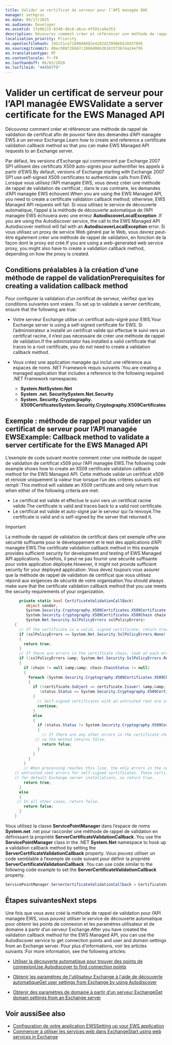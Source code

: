 ```yaml
---
title: Valider un certificat de serveur pour l’API managée EWS
manager: sethgros
ms.date: 09/17/2015
ms.audience: Developer
ms.assetid: 1fe0b215-8340-4bc8-a6ce-4f591ca9e353
description: Découvrez comment créer et référencer une méthode de rappel de validation de certificat afin de pouvoir faire des demandes d’API managée EWS à un serveur Exchange.
localization_priority: Priority
ms.openlocfilehash: 195c51ca71890d6092e4182d23990bb528d37095
ms.sourcegitcommit: 88ec988f2bb67c1866d06b361615f3674a24e795
ms.translationtype: MT
ms.contentlocale: fr-FR
ms.lasthandoff: 06/03/2020
ms.locfileid: "44456779"
---
```

# <a name="validate-a-server-certificate-for-the-ews-managed-api"></a><span data-ttu-id="32dcb-103">Valider un certificat de serveur pour l’API managée EWS</span><span class="sxs-lookup"><span data-stu-id="32dcb-103">Validate a server certificate for the EWS Managed API</span></span>

<span data-ttu-id="32dcb-104">Découvrez comment créer et référencer une méthode de rappel de validation de certificat afin de pouvoir faire des demandes d’API managée EWS à un serveur Exchange.</span><span class="sxs-lookup"><span data-stu-id="32dcb-104">Learn how to create and reference a certificate validation callback method so that you can make EWS Managed API requests to an Exchange server.</span></span>
  
<span data-ttu-id="32dcb-105">Par défaut, les versions d’Exchange qui commencent par Exchange 2007 SP1 utilisent des certificats X509 auto-signés pour authentifier les appels à partir d’EWS.</span><span class="sxs-lookup"><span data-stu-id="32dcb-105">By default, versions of Exchange starting with Exchange 2007 SP1 use self-signed X509 certificates to authenticate calls from EWS.</span></span> <span data-ttu-id="32dcb-106">Lorsque vous utilisez l’API managée EWS, vous devez créer une méthode de rappel de validation de certificat ; dans le cas contraire, les demandes d’API managée EWS échouent.</span><span class="sxs-lookup"><span data-stu-id="32dcb-106">When you are using the EWS Managed API, you need to create a certificate validation callback method; otherwise, EWS Managed API requests will fail.</span></span> <span data-ttu-id="32dcb-107">Si vous utilisez le service de découverte automatique, l’appel à la méthode de découverte automatique de l’API managée EWS échouera avec une erreur **AutodiscoverLocalException** .</span><span class="sxs-lookup"><span data-stu-id="32dcb-107">If you are using the Autodiscover service, the call to the EWS Managed API Autodiscover method will fail with an **AutodiscoverLocalException** error.</span></span> <span data-ttu-id="32dcb-108">Si vous utilisez un proxy de service Web généré par le Web, vous devrez peut-être également créer une méthode de rappel de validation, en fonction de la façon dont le proxy est créé.</span><span class="sxs-lookup"><span data-stu-id="32dcb-108">If you are using a web-generated web service proxy, you might also have to create a validation callback method, depending on how the proxy is created.</span></span> 
  
## <a name="prerequisites-for-creating-a-validation-callback-method"></a><span data-ttu-id="32dcb-109">Conditions préalables à la création d’une méthode de rappel de validation</span><span class="sxs-lookup"><span data-stu-id="32dcb-109">Prerequisites for creating a validation callback method</span></span>
<span data-ttu-id="32dcb-110"><a name="bk_prereq"> </a></span><span class="sxs-lookup"><span data-stu-id="32dcb-110"><a name="bk_prereq"> </a></span></span>

<span data-ttu-id="32dcb-111">Pour configurer la validation d’un certificat de serveur, vérifiez que les conditions suivantes sont vraies :</span><span class="sxs-lookup"><span data-stu-id="32dcb-111">To set up to validate a server certificate, ensure that the following are true:</span></span> 
  
- <span data-ttu-id="32dcb-112">Votre serveur Exchange utilise un certificat auto-signé pour EWS.</span><span class="sxs-lookup"><span data-stu-id="32dcb-112">Your Exchange server is using a self-signed certificate for EWS.</span></span> <span data-ttu-id="32dcb-113">Si l’administrateur a installé un certificat valide qui effectue le suivi vers un certificat racine, il n’est pas nécessaire de créer une méthode de rappel de validation.</span><span class="sxs-lookup"><span data-stu-id="32dcb-113">If the administrator has installed a valid certificate that traces to a root certificate, you do not need to create a validation callback method.</span></span> 
    
- <span data-ttu-id="32dcb-114">Vous créez une application managée qui inclut une référence aux espaces de noms .NET Framework requis suivants :</span><span class="sxs-lookup"><span data-stu-id="32dcb-114">You are creating a managed application that includes a reference to the following required .NET Framework namespaces:</span></span> 
    
  - <span data-ttu-id="32dcb-115">**System.Net**</span><span class="sxs-lookup"><span data-stu-id="32dcb-115">**System.Net**</span></span>
  - <span data-ttu-id="32dcb-116">**System .net. Security**</span><span class="sxs-lookup"><span data-stu-id="32dcb-116">**System.Net.Security**</span></span>  
  - <span data-ttu-id="32dcb-117">**System. Security. Cryptography. X509Certificates**</span><span class="sxs-lookup"><span data-stu-id="32dcb-117">**System.Security.Cryptography.X509Certificates**</span></span>
    
## <a name="example-callback-method-to-validate-a-server-certificate-for-the-ews-managed-api"></a><span data-ttu-id="32dcb-118">Exemple : méthode de rappel pour valider un certificat de serveur pour l’API managée EWS</span><span class="sxs-lookup"><span data-stu-id="32dcb-118">Example: Callback method to validate a server certificate for the EWS Managed API</span></span>
<span data-ttu-id="32dcb-119"><a name="bk_example"> </a></span><span class="sxs-lookup"><span data-stu-id="32dcb-119"><a name="bk_example"> </a></span></span>

<span data-ttu-id="32dcb-120">L’exemple de code suivant montre comment créer une méthode de rappel de validation de certificat x509 pour l’API managée EWS.</span><span class="sxs-lookup"><span data-stu-id="32dcb-120">The following code example shows how to create an X509 certificate validation callback method for the EWS Managed API.</span></span> <span data-ttu-id="32dcb-121">Cette méthode valide un certificat x509 et renvoie uniquement la valeur true lorsque l’un des critères suivants est rempli :</span><span class="sxs-lookup"><span data-stu-id="32dcb-121">This method will validate an X509 certificate and only return true when either of the following criteria are met:</span></span> 
  
- <span data-ttu-id="32dcb-122">Le certificat est valide et effectue le suivi vers un certificat racine valide.</span><span class="sxs-lookup"><span data-stu-id="32dcb-122">The certificate is valid and traces back to a valid root certificate.</span></span>    
- <span data-ttu-id="32dcb-123">Le certificat est valide et auto-signé par le serveur qui l’a renvoyé.</span><span class="sxs-lookup"><span data-stu-id="32dcb-123">The certificate is valid and is self-signed by the server that returned it.</span></span> 
    
> [!IMPORTANT]
> <span data-ttu-id="32dcb-124">La méthode de rappel de validation de certificat dans cet exemple offre une sécurité suffisante pour le développement et le test des applications d’API managée EWS.</span><span class="sxs-lookup"><span data-stu-id="32dcb-124">The certificate validation callback method in this example provides sufficient security for development and testing of EWS Managed API applications.</span></span> <span data-ttu-id="32dcb-125">Toutefois, il peut ne pas fournir une sécurité suffisante pour votre application déployée.</span><span class="sxs-lookup"><span data-stu-id="32dcb-125">However, it might not provide sufficient security for your deployed application.</span></span> <span data-ttu-id="32dcb-126">Vous devez toujours vous assurer que la méthode de rappel de validation de certificat que vous utilisez répond aux exigences de sécurité de votre organisation.</span><span class="sxs-lookup"><span data-stu-id="32dcb-126">You should always make sure that the certificate validation callback method that you use meets the security requirements of your organization.</span></span> 
  
```cs
      private static bool CertificateValidationCallBack(
         object sender,
         System.Security.Cryptography.X509Certificates.X509Certificate certificate,
         System.Security.Cryptography.X509Certificates.X509Chain chain,
         System.Net.Security.SslPolicyErrors sslPolicyErrors)
    {
      // If the certificate is a valid, signed certificate, return true.
      if (sslPolicyErrors == System.Net.Security.SslPolicyErrors.None)
      {
        return true;
      }
      // If there are errors in the certificate chain, look at each error to determine the cause.
      if ((sslPolicyErrors &amp; System.Net.Security.SslPolicyErrors.RemoteCertificateChainErrors) != 0)
      {
        if (chain != null &amp;&amp; chain.ChainStatus != null)
        {
          foreach (System.Security.Cryptography.X509Certificates.X509ChainStatus status in chain.ChainStatus)
          {
            if ((certificate.Subject == certificate.Issuer) &amp;&amp;
               (status.Status == System.Security.Cryptography.X509Certificates.X509ChainStatusFlags.UntrustedRoot))
            {
              // Self-signed certificates with an untrusted root are valid. 
              continue;
            }
            else
            {
              if (status.Status != System.Security.Cryptography.X509Certificates.X509ChainStatusFlags.NoError)
              {
                // If there are any other errors in the certificate chain, the certificate is invalid,
             // so the method returns false.
                return false;
              }
            }
          }
        }
        // When processing reaches this line, the only errors in the certificate chain are 
    // untrusted root errors for self-signed certificates. These certificates are valid
    // for default Exchange server installations, so return true.
        return true;
      }
      else
      {
     // In all other cases, return false.
        return false;
      }
    }

```

<span data-ttu-id="32dcb-127">Vous utilisez la classe **ServicePointManager** dans l’espace de noms **System.net** .net pour raccorder une méthode de rappel de validation en définissant la propriété **ServerCertificateValidationCallback** .</span><span class="sxs-lookup"><span data-stu-id="32dcb-127">You use the **ServicePointManager** class in the .NET **System.Net** namespace to hook up a validation callback method by setting the **ServerCertificateValidationCallback** property.</span></span> <span data-ttu-id="32dcb-128">Vous pouvez utiliser un code semblable à l’exemple de code suivant pour définir la propriété **ServerCertificateValidationCallback** .</span><span class="sxs-lookup"><span data-stu-id="32dcb-128">You can use code similar to the following code example to set the **ServerCertificateValidationCallback** property.</span></span> 
  
```cs
ServicePointManager.ServerCertificateValidationCallback = CertificateValidationCallBack;

```

## <a name="next-steps"></a><span data-ttu-id="32dcb-129">Étapes suivantes</span><span class="sxs-lookup"><span data-stu-id="32dcb-129">Next steps</span></span>
<span data-ttu-id="32dcb-130"><a name="bk_example"> </a></span><span class="sxs-lookup"><span data-stu-id="32dcb-130"><a name="bk_example"> </a></span></span>

<span data-ttu-id="32dcb-131">Une fois que vous avez créé la méthode de rappel de validation pour l’API managée EWS, vous pouvez utiliser le service de découverte automatique pour obtenir les points de connexion et les paramètres utilisateur et de domaine à partir d’un serveur Exchange.</span><span class="sxs-lookup"><span data-stu-id="32dcb-131">After you have created the validation callback method for the EWS Managed API, you can use the Autodiscover service to get connection points and user and domain settings from an Exchange server.</span></span> <span data-ttu-id="32dcb-132">Pour plus d’informations, voir les articles suivants :</span><span class="sxs-lookup"><span data-stu-id="32dcb-132">For more information, see the following articles:</span></span>
  
- [<span data-ttu-id="32dcb-133">Utiliser la découverte automatique pour trouver des points de connexion</span><span class="sxs-lookup"><span data-stu-id="32dcb-133">Use Autodiscover to find connection points</span></span>](how-to-use-autodiscover-to-find-connection-points.md)
    
- [<span data-ttu-id="32dcb-134">Obtenir les paramètres de l'utilisateur Exchange à l'aide de découverte automatique</span><span class="sxs-lookup"><span data-stu-id="32dcb-134">Get user settings from Exchange by using Autodiscover</span></span>](how-to-get-user-settings-from-exchange-by-using-autodiscover.md)
    
- [<span data-ttu-id="32dcb-135">Obtenir des paramètres de domaine à partir d’un serveur Exchange</span><span class="sxs-lookup"><span data-stu-id="32dcb-135">Get domain settings from an Exchange server</span></span>](how-to-get-domain-settings-from-an-exchange-server.md)
    
## <a name="see-also"></a><span data-ttu-id="32dcb-136">Voir aussi</span><span class="sxs-lookup"><span data-stu-id="32dcb-136">See also</span></span>

- [<span data-ttu-id="32dcb-137">Configuration de votre application EWS</span><span class="sxs-lookup"><span data-stu-id="32dcb-137">Setting up your EWS application</span></span>](setting-up-your-ews-application.md)  
- [<span data-ttu-id="32dcb-138">Commencer à utiliser les services web dans Exchange</span><span class="sxs-lookup"><span data-stu-id="32dcb-138">Start using web services in Exchange</span></span>](start-using-web-services-in-exchange.md)
    

